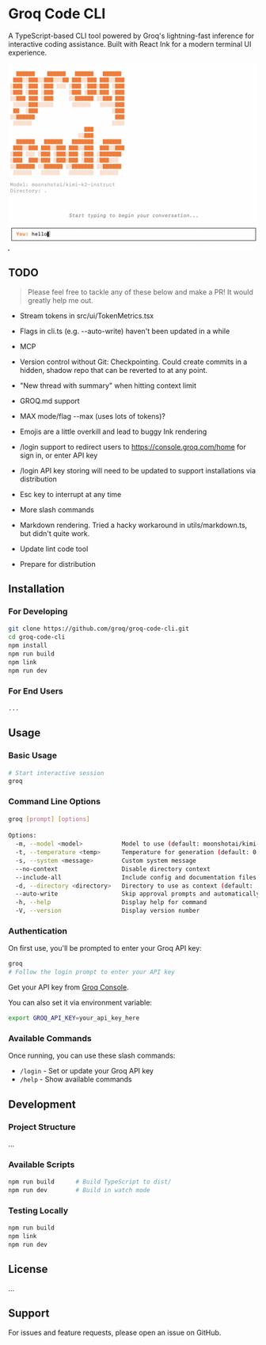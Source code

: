 # Groq Code CLI

A TypeScript-based CLI tool powered by Groq's lightning-fast inference for interactive coding assistance. Built with React Ink for a modern terminal UI experience.

![Preview](docs/thumbnail.png)

## TODO
>Please feel free to tackle any of these below and make a PR! It would greatly help me out.

- Stream tokens in src/ui/TokenMetrics.tsx
- Flags in cli.ts (e.g. --auto-write) haven't been updated in a while
- MCP
- Version control without Git: Checkpointing. Could create commits in a hidden, shadow repo that can be reverted to at any point.
- "New thread with summary" when hitting context limit
- GROQ.md support
- MAX mode/flag --max (uses lots of tokens)?
- Emojis are a little overkill and lead to buggy Ink rendering
- /login support to redirect users to https://console.groq.com/home for sign in, or enter API key
- /login API key storing will need to be updated to support installations via distribution
- Esc key to interrupt at any time
- More slash commands
- Markdown rendering. Tried a hacky workaround in utils/markdown.ts, but didn't quite work.
- Update lint code tool

- Prepare for distribution

## Installation

### For Developing

```bash
git clone https://github.com/groq/groq-code-cli.git
cd groq-code-cli
npm install
npm run build
npm link
npm run dev
```

### For End Users

```bash
...
```

## Usage

### Basic Usage

```bash
# Start interactive session
groq
```

### Command Line Options

```bash
groq [prompt] [options]

Options:
  -m, --model <model>           Model to use (default: moonshotai/kimi-k2-instruct)
  -t, --temperature <temp>      Temperature for generation (default: 0.7)
  -s, --system <message>        Custom system message
  --no-context                  Disable directory context
  --include-all                 Include config and documentation files
  -d, --directory <directory>   Directory to use as context (default: .)
  --auto-write                  Skip approval prompts and automatically execute tools
  -h, --help                    Display help for command
  -V, --version                 Display version number
```

### Authentication

On first use, you'll be prompted to enter your Groq API key:

```bash
groq
# Follow the login prompt to enter your API key
```

Get your API key from [Groq Console](https://console.groq.com/keys).

You can also set it via environment variable:
```bash
export GROQ_API_KEY=your_api_key_here
```

### Available Commands

Once running, you can use these slash commands:

- `/login` - Set or update your Groq API key
- `/help` - Show available commands

## Development

### Project Structure

...

### Available Scripts

```bash
npm run build      # Build TypeScript to dist/
npm run dev        # Build in watch mode
```

### Testing Locally

```bash
npm run build
npm link
npm run dev
```

## License

...

## Support

For issues and feature requests, please open an issue on GitHub.
